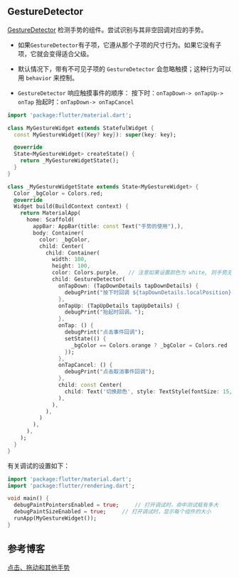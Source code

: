 ## GestureDetector

[GestureDetector](https://api.flutter-io.cn/flutter/widgets/GestureDetector-class.html) 检测手势的组件。尝试识别与其非空回调对应的手势。

* 如果`GestureDetector`有子项，它遵从那个子项的尺寸行为。如果它没有子项，它就会变得适合父级。

* 默认情况下，带有不可见子项的 `GestureDetector` 会忽略触摸；这种行为可以用 `behavior` 来控制。

* `GestureDetector` 响应触摸事件的顺序：
    按下时：`onTapDown-> onTapUp-> onTap`
    抬起时：`onTapDown-> onTapCancel`

```dart
import 'package:flutter/material.dart';

class MyGestureWidget extends StatefulWidget {
  const MyGestureWidget({Key? key}): super(key: key);

  @override
  State<MyGestureWidget> createState() {
    return _MyGestureWidgetState();
  }
}

class _MyGestureWidgetState extends State<MyGestureWidget> {
  Color _bgColor = Colors.red;
  @override
  Widget build(BuildContext context) {
    return MaterialApp(
      home: Scaffold(
        appBar: AppBar(title: const Text("手势的使用"),),
        body: Container(
          color: _bgColor,
          child: Center(
            child: Container(
              width: 100,
              height: 100,
              color: Colors.purple,   // 注意如果设置颜色为 white, 则手势无法响应
              child: GestureDetector(
                onTapDown: (TapDownDetails tapDownDetails) {
                  debugPrint("按下时回调 ${tapDownDetails.localPosition}");
                },
                onTapUp: (TapUpDetails tapUpDetails) {
                  debugPrint("抬起时回调。");
                },
                onTap: () {
                  debugPrint("点击事件回调");
                  setState(() {
                    _bgColor == Colors.orange ? _bgColor = Colors.red : _bgColor = Colors.orange;
                  });
                },
                onTapCancel: () {
                  debugPrint("点击取消事件回调");
                },
                child: const Center(
                  child: Text('切换颜色', style: TextStyle(fontSize: 15, color: Colors.white),),
                ),
              ),
            ),
          )
        ),
      ),
    );
  }
}
```


有关调试的设置如下：

```dart
import 'package:flutter/material.dart';
import 'package:flutter/rendering.dart';

void main() {
  debugPaintPointersEnabled = true;     // 打开调试时，命中测试框有多大
  debugPaintSizeEnabled = true;     // 打开调试时，显示每个组件的大小
  runApp(MyGestureWidget());
}

```

## 参考博客

[点击、拖动和其他手势](https://flutter.cn/docs/development/ui/advanced/gestures)